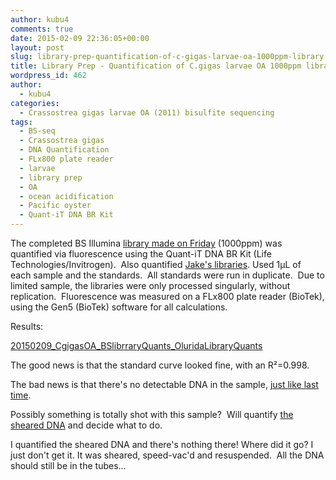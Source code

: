 ```yaml
---
author: kubu4
comments: true
date: 2015-02-09 22:36:05+00:00
layout: post
slug: library-prep-quantification-of-c-gigas-larvae-oa-1000ppm-library
title: Library Prep - Quantification of C.gigas larvae OA 1000ppm library
wordpress_id: 462
author:
  - kubu4
categories:
  - Crassostrea gigas larvae OA (2011) bisulfite sequencing
tags:
  - BS-seq
  - Crassostrea gigas
  - DNA Quantification
  - FLx800 plate reader
  - larvae
  - library prep
  - OA
  - ocean acidification
  - Pacific oyster
  - Quant-iT DNA BR Kit
---
```


The completed BS Illumina [library made on Friday](https://robertslab.github.io/sams-notebook/2015/02/06/bisulfite-ngs-library-prep-bisulfite-conversion-illumina-library-construction-of-c-gigas-larvae-dna.html) (1000ppm) was quantified via fluorescence using the Quant-iT DNA BR Kit (Life Technologies/Invitrogen).  Also quantified [Jake's libraries](https://heareresearch.blogspot.com/2015/02/2-6-2015-library-creation-for-bs-samples.html). Used 1μL of  each sample and the standards.  All standards were run in duplicate.  Due to limited sample, the libraries were only processed singularly, without replication.  Fluorescence was measured on a FLx800 plate reader (BioTek), using the Gen5 (BioTek) software for all calculations.

Results:

[20150209_CgigasOA_BSlibrraryQuants_OluridaLibraryQuants](https://docs.google.com/spreadsheets/d/1HhnEA6Wwj3Kci-Lsh0wE2OTCxEc56KCVC3PF8bHzvJM/edit?usp=sharing)

The good news is that the standard curve looked fine, with an R²=0.998.

The bad news is that there's no detectable DNA in the sample, [just like last time](https://robertslab.github.io/sams-notebook/2015/01/28/bisuflite-ngs-library-prep-c-gigas-larvae-oa-bisulfite-library-quantification.html).

Possibly something is totally shot with this sample?  Will quantify [the sheared DNA](https://robertslab.github.io/sams-notebook/2015/01/09/dna-isolation-c-gigas-larvae-from-2011-noaa-oa-experiment.html) and decide what to do.

I quantified the sheared DNA and there's nothing there! Where did it go? I just don't get it. It was sheared, speed-vac'd and resuspended.  All the DNA should still be in the tubes...

